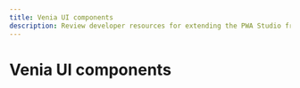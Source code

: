 ```yaml
---
title: Venia UI components
description: Review developer resources for extending the PWA Studio framework using the Venia UI package.
---
```


# Venia UI components
